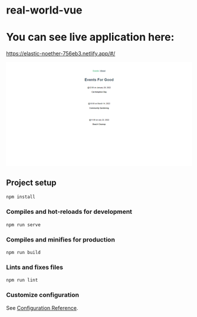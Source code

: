 # real-world-vue


# You can see live application here: 
https://elastic-noether-756eb3.netlify.app/#/

<img src="https://github.com/Alexandra2888/real-world.vue/blob/master/events.png" alt="events"/>


## Project setup
```
npm install
```

### Compiles and hot-reloads for development
```
npm run serve
```

### Compiles and minifies for production
```
npm run build
```

### Lints and fixes files
```
npm run lint
```

### Customize configuration
See [Configuration Reference](https://cli.vuejs.org/config/).
